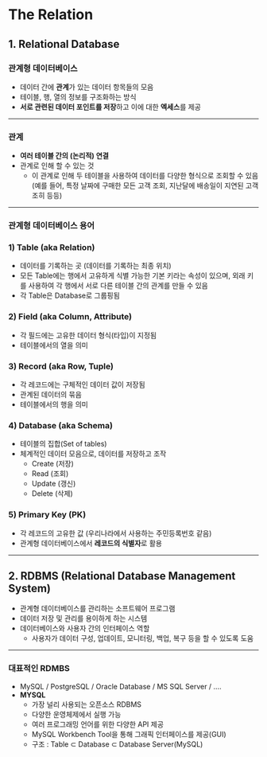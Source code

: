 # The Relation 

## 1. Relational Database

### 관계형 데이터베이스 
 - 데이터 간에 **관계**가 있는 데이터 항목들의 모음
 - 테이블, 행, 열의 정보를 구조화하는 방식
 - **서로 관련된 데이터 포인트를 저장**하고 이에 대한 **엑세스**를 제공

---

### 관계 
 - **여러 테이블 간의 (논리적) 연결**
 - 관계로 인해 할 수 있는 것
     - 이 관계로 인해 두 테이블을 사용하여 데이터를 다양한 형식으로 조회할 수 있음   
    (예를 들어, 특정 날짜에 구매한 모든 고객 조회, 지난달에 배송일이 지연된 고객 조히 등등)
--- 
### 관계형 데이터베이스 용어 

 ### 1) Table (aka Relation)
 - 데이터를 기록하는 곳 (데이터를 기록하는 최종 위치)
 - 모든 Table에는 행에서 고유하게 식별 가능한 기본 키라는 속성이 있으며, 외래 키를 사용하여 각 행에서 서로 다른 테이블 간의 관계를 만들 수 있음
 - 각 Table은 Database로 그룹핑됨

### 2) Field (aka Column, Attribute)
 - 각 필드에는 고유한 데이터 형식(타입)이 지정됨
 - 테이블에서의 열을 의미

### 3) Record (aka Row, Tuple)
 - 각 레코드에는 구체적인 데이터 값이 저장됨
 - 관계된 데이터의 묶음
 - 테이블에서의 행을 의미

### 4) Database (aka Schema)
 - 테이블의 집합(Set of tables)
 - 체계적인 데이터 모음으로, 데이터를 저장하고 조작
     - Create (저장)
     - Read (조회)
     - Update (갱신)
     - Delete (삭제)

### 5) Primary Key (PK)
 - 각 레코드의 고유한 값 (우리나라에서 사용하는 주민등록번호 같음)
 - 관계형 데이터베이스에서 **레코드의 식별자**로 활용

---

## 2. RDBMS (Relational Database Management System)
 - 관계형 데이터베이스를 관리하는 소프트웨어 프로그램
 - 데이터 저장 및 관리를 용이하게 하는 시스템
 - 데이터베이스와 사용자 간의 인터페이스 역할
     - 사용자가 데이터 구성, 업데이트, 모니터링, 백업, 복구 등을 할 수 있도록 도움

---     

### 대표적인 RDMBS
 - MySQL / PostgreSQL / Oracle Database / MS SQL Server / ....
 - **MYSQL**     
      - 가장 널리 사용되는 오픈소스 RDBMS
      - 다양한 운영체제에서 실행 가능
      - 여러 프로그래밍 언어를 위한 다양한 API 제공
      - MySQL Workbench Tool을 통해 그래픽 인터페이스를 제공(GUI)
      - 구조 : Table ⊂ Database ⊂ Database Server(MySQL)